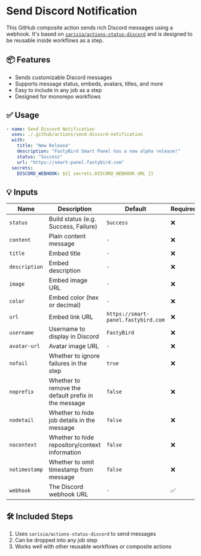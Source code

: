 # Send Discord Notification

This GitHub composite action sends rich Discord messages using a webhook. It's based on [`sarisia/actions-status-discord`](https://github.com/sarisia/actions-status-discord) and is designed to be reusable inside workflows as a step.

## 📦 Features

- Sends customizable Discord messages
- Supports message status, embeds, avatars, titles, and more
- Easy to include in any job as a step
- Designed for monorepo workflows

## ✅ Usage

```yaml
- name: Send Discord Notification
  uses: ./.github/actions/send-discord-notification
  with:
    title: "New Release"
    description: "FastyBird Smart Panel has a new alpha release!"
    status: "Success"
    url: "https://smart-panel.fastybird.com"
  secrets:
    DISCORD_WEBHOOK: ${{ secrets.DISCORD_WEBHOOK_URL }}
```

## 💡 Inputs

| Name          | Description                                         | Default                             | Required |
|---------------|-----------------------------------------------------|-------------------------------------|----------|
| `status`      | Build status (e.g. Success, Failure)                | `Success`                           | ❌        |
| `content`     | Plain content message                               | `-`                                 | ❌        |
| `title`       | Embed title                                         | `-`                                 | ❌        |
| `description` | Embed description                                   | `-`                                 | ❌        |
| `image`       | Embed image URL                                     | `-`                                 | ❌        |
| `color`       | Embed color (hex or decimal)                        | `-`                                 | ❌        |
| `url`         | Embed link URL                                      | `https://smart-panel.fastybird.com` | ❌        |
| `username`    | Username to display in Discord                      | `FastyBird`                         | ❌        |
| `avatar-url`  | Avatar image URL                                    | `-`                                 | ❌        |
| `nofail`      | Whether to ignore failures in the step              | `true`                              | ❌        |
| `noprefix`    | Whether to remove the default prefix in the message | `false`                             | ❌        |
| `nodetail`    | Whether to hide job details in the message          | `false`                             | ❌        |
| `nocontext`   | Whether to hide repository/context information      | `false`                             | ❌        |
| `notimestamp` | Whether to omit timestamp from message              | `false`                             | ❌        |
| `webhook`     | The Discord webhook URL                             | `-`                                 | ✅        |


## 🛠 Included Steps

1. Uses `sarisia/actions-status-discord` to send messages
2. Can be dropped into any job step
3. Works well with other reusable workflows or composite actions
